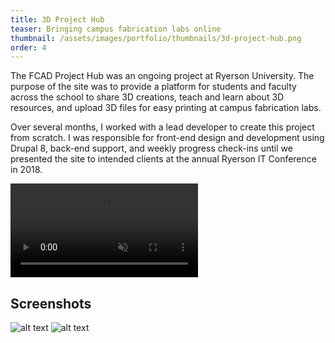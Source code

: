 ```yaml
---
title: 3D Project Hub
teaser: Bringing campus fabrication labs online
thumbnail: /assets/images/portfolio/thumbnails/3d-project-hub.png
order: 4
---
```


The FCAD Project Hub was an ongoing project at Ryerson University. The purpose of the site was to provide a platform for students and faculty across the school to share 3D creations, teach and learn about 3D resources, and upload 3D files for easy printing at campus fabrication labs.

Over several months, I worked with a lead developer to create this project from scratch. I was responsible for front-end design and development using Drupal 8, back-end support, and weekly progress check-ins until we presented the site to intended clients at the annual Ryerson IT Conference in 2018.

<video autoplay muted loop playsinline>
    <source src="/assets/videos/3d-project-hub-demo.mp4" type="video/mp4">
</video>

## Screenshots

![alt text](/assets/images/portfolio/3d-project-hub-1.png)
![alt text](/assets/images/portfolio/3d-project-hub-2.png)
